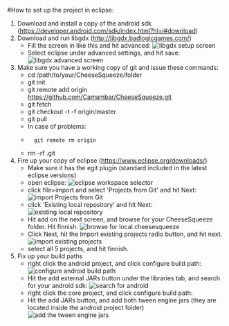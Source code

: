 #How to set up the project in eclipse:
1.	Download and install a copy of the android sdk (https://developer.android.com/sdk/index.html?hl=i#download)
2.	Download and run libgdx (http://libgdx.badlogicgames.com/)
	*	Fill the screen in like this and hit advanced:
		![libgdx setup screen](http://i.imgur.com/gIqCe6V.jpg)
	*	Select eclipse under advanced settings, and hit save:
		![libgdx advanced screen](http://i.imgur.com/Nmm8X0l.jpg)
3.	Make sure you have a working copy of git and issue these commands:
	*	cd /path/to/your/CheeseSqueeze/folder
	*	git init
	*	git remote add origin https://github.com/Camambar/CheeseSqueeze.git
	*	git fetch
	*	git checkout -t -f origin/master
	*	git pull
	*	In case of problems:
	*       git remote rm origin
	*	rm -rf .git
4.	Fire up your copy of eclipse (https://www.eclipse.org/downloads/)
	*	Make sure it has the egit plugin (standard included in the latest eclipse versions)
	*	open eclipse:
		![eclipse workspace selector](http://i.imgur.com/Tg6eIJo.jpg)
	*	click file>import and select 'Projects from Git' and hit Next:
		![import Projects from Git](http://i.imgur.com/Zcxg9aO.jpg)
	*	click 'Existing local repository' and hit Next:
		![existing local repository](http://i.imgur.com/2EQe0Ed.jpg)
	*	Hit add on the next screen, and browse for your CheeseSqueeze folder. Hit finnish.
		![browse for local cheesesqueeze](http://i.imgur.com/r9Szusz.jpg)
	*	Click Next, hit the Import existing projects radio button, and hit next.
		![import existing projects](http://i.imgur.com/PMNxMQc.jpg)
	*	select all 5 projects, and hit finnish.
5.	Fix up your build paths
	*	right click the android project, and click configure build path:
		![configure android build path](http://i.imgur.com/WLoRP2N.jpg)
	*	Hit the add external JARs button under the libraries tab, and search for your android sdk:
		![search for android](http://i.imgur.com/yx7bmSz.jpg)
	*	right click the core project, and click configure build path:
	*	Hit the add JARs button, and add both tween engine jars (they are located inside the android project folder)
		![add the tween engine jars](http://i.imgur.com/05wYhf1.jpg)
